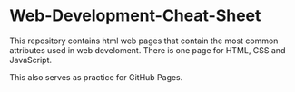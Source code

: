 # Web-Development-Cheat-Sheet

This repository contains html web pages that contain the most common attributes used in web develoment. There is one page for HTML, CSS and JavaScript.

This also serves as practice for GitHub Pages.
